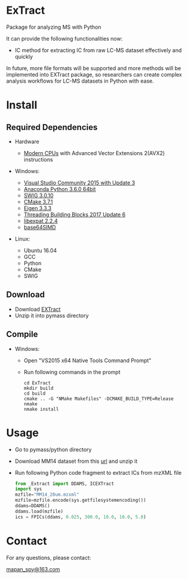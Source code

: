 # ExTract
Package for analyzing MS with Python

It can provide the following functionalities now:

* IC method for extracting IC from raw LC-MS dataset effectively and quickly


In future, more file formats will be supported and more methods will be implemented into EXTract package, so researchers can create complex analysis workflows for LC-MS datasets in Python with ease.

# Install

## Required Dependencies

* Hardware
	* [Modern CPUs](https://en.wikipedia.org/wiki/Advanced_Vector_Extensions#CPUs_with_AVX2) with Advanced Vector Extensions 2(AVX2) instructions 

* Windows:
	* [Visual Studio Community 2015 with Update 3](http://download.microsoft.com/download/b/e/d/bedddfc4-55f4-4748-90a8-ffe38a40e89f/vs2015.3.com_enu.iso)
	* [Anaconda Python 3.6.0 64bit](https://repo.continuum.io/archive/Anaconda3-4.3.1-Windows-x86_64.exe)
	* [SWIG 3.0.10](https://sourceforge.net/projects/swig/files/swigwin/swigwin-3.0.10/)
	* [CMake 3.7.1](https://cmake.org/files/v3.7/cmake-3.7.1-win64-x64.msi)
	* [Eigen 3.3.3](http://bitbucket.org/eigen/eigen/get/3.3.3.zip) 
	* [Threading Building Blocks 2017 Update 6](https://github.com/01org/tbb/releases/download/2017_U6/tbb2017_20170412oss_win.zip)
	* [libexpat 2.2.4](https://github.com/libexpat/libexpat/archive/R_2_2_4.tar.gz)
	* [base64SIMD](https://github.com/BurningEnlightenment/base64-cmake)
	
* Linux:
	* Ubuntu 16.04
	* GCC
	* Python
	* CMake
	* SWIG

## Download

* Download [EXTract](https://github.com/mapancsu/pymass/archive/master.zip)
* Unzip it into pymass directory

## Compile
* Windows:
	* Open "VS2015 x64 Native Tools Command Prompt" 
	* Run following commands in the prompt

		```shell
		cd ExTract
		mkdir build
		cd build
		cmake .. -G "NMake Makefiles" -DCMAKE_BUILD_TYPE=Release
		nmake
		nmake install
		```

# Usage

* Go to pymass/python directory
* Download MM14 dataset from this [url](https://msbi.ipb-halle.de/download/Sample-1.tar.bz2) and unzip it
* Run following Python code fragment to extract ICs from mzXML file

	```python
	from _Extract import DDAMS, ICEXTract
	import sys
	mzfile="MM14_20um.mzxml"
	mzfile=mzfile.encode(sys.getfilesystemencoding())
	ddams=DDAMS()
	ddams.load(mzfile)
	ics = FPICs(ddams, 0.025, 300.0, 10.0, 10.0, 5.0)
	```

# Contact

For any questions, please contact:

[mapan_spy@163.com](mailto:mapan_spy@163.com)

